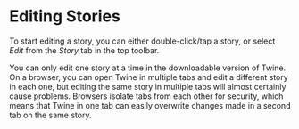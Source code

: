 # Editing Stories

To start editing a story, you can either double-click/tap a story, or select
_Edit_ from the _Story_ tab in the top toolbar.

You can only edit one story at a time in the downloadable version of Twine. On a
browser, you can open Twine in multiple tabs and edit a different story in each
one, but editing the same story in multiple tabs will almost certainly cause
problems. Browsers isolate tabs from each other for security, which means that
Twine in one tab can easily overwrite changes made in a second tab on the same
story.